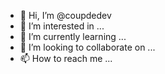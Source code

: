 - 👋 Hi, I’m @coupdedev
- 👀 I’m interested in ...
- 🌱 I’m currently learning ...
- 💞️ I’m looking to collaborate on ...
- 📫 How to reach me ...

<!---
coupdedev/coupdedev is a ✨ special ✨ repository because its `README.md` (this file) appears on your GitHub profile.
You can click the Preview link to take a look at your changes.
--->
